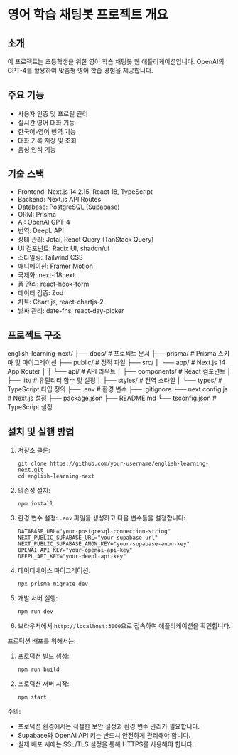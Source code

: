 # 영어 학습 채팅봇 프로젝트 개요

## 소개

이 프로젝트는 초등학생을 위한 영어 학습 채팅봇 웹 애플리케이션입니다. OpenAI의 GPT-4를 활용하여 맞춤형 영어 학습 경험을 제공합니다.

## 주요 기능

- 사용자 인증 및 프로필 관리
- 실시간 영어 대화 기능
- 한국어-영어 번역 기능
- 대화 기록 저장 및 조회
- 음성 인식 기능

## 기술 스택

- Frontend: Next.js 14.2.15, React 18, TypeScript
- Backend: Next.js API Routes
- Database: PostgreSQL (Supabase)
- ORM: Prisma
- AI: OpenAI GPT-4
- 번역: DeepL API
- 상태 관리: Jotai, React Query (TanStack Query)
- UI 컴포넌트: Radix UI, shadcn/ui
- 스타일링: Tailwind CSS
- 애니메이션: Framer Motion
- 국제화: next-i18next
- 폼 관리: react-hook-form
- 데이터 검증: Zod
- 차트: Chart.js, react-chartjs-2
- 날짜 관리: date-fns, react-day-picker

## 프로젝트 구조

english-learning-next/
├── docs/ # 프로젝트 문서
├── prisma/ # Prisma 스키마 및 마이그레이션
├── public/ # 정적 파일
├── src/
│ ├── app/ # Next.js 14 App Router
│ │ └── api/ # API 라우트
│ ├── components/ # React 컴포넌트
│ ├── lib/ # 유틸리티 함수 및 설정
│ ├── styles/ # 전역 스타일
│ └── types/ # TypeScript 타입 정의
├── .env # 환경 변수
├── .gitignore
├── next.config.js # Next.js 설정
├── package.json
├── README.md
└── tsconfig.json # TypeScript 설정

## 설치 및 실행 방법

1. 저장소 클론:

   ```
   git clone https://github.com/your-username/english-learning-next.git
   cd english-learning-next
   ```

2. 의존성 설치:

   ```
   npm install
   ```

3. 환경 변수 설정:
   `.env` 파일을 생성하고 다음 변수들을 설정합니다:

   ```
   DATABASE_URL="your-postgresql-connection-string"
   NEXT_PUBLIC_SUPABASE_URL="your-supabase-url"
   NEXT_PUBLIC_SUPABASE_ANON_KEY="your-supabase-anon-key"
   OPENAI_API_KEY="your-openai-api-key"
   DEEPL_API_KEY="your-deepl-api-key"
   ```

4. 데이터베이스 마이그레이션:

   ```
   npx prisma migrate dev
   ```

5. 개발 서버 실행:

   ```
   npm run dev
   ```

6. 브라우저에서 `http://localhost:3000`으로 접속하여 애플리케이션을 확인합니다.

프로덕션 배포를 위해서는:

1. 프로덕션 빌드 생성:

   ```
   npm run build
   ```

2. 프로덕션 서버 시작:
   ```
   npm start
   ```

주의:

- 프로덕션 환경에서는 적절한 보안 설정과 환경 변수 관리가 필요합니다.
- Supabase와 OpenAI API 키는 반드시 안전하게 관리해야 합니다.
- 실제 배포 시에는 SSL/TLS 설정을 통해 HTTPS를 사용해야 합니다.
